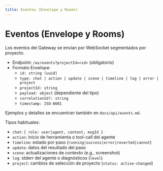 ```yaml
---
title: Eventos (Envelope y Rooms)
---
```


# Eventos (Envelope y Rooms)

Los eventos del Gateway se envían por WebSocket segmentados por proyecto.

- Endpoint: `/ws/events?projectId=<id>` (obligatorio)
- Formato Envelope:
  - `id: string (uuid)`
  - `type: chat | action | update | scene | timeline | log | error | project`
  - `projectId: string`
  - `payload: object` (dependiente del tipo)
  - `correlationId?: string`
  - `timestamp: ISO-8601`

Ejemplos y detalles se encuentran también en `docs/api/events.md`.

Tipos habituales:
- `chat`: `{ role: user|agent, content, msgId }`
- `action`: inicio de herramienta o tool-call del agente
- `timeline`: estado por paso (`running|success|error|reverted|cannot`)
- `update`: datos del resultado del paso
- `scene`: actualizaciones de contexto (e.g., screenshot)
- `log`: stderr del agente o diagnósticos (`level`)
- `project`: cambios de selección de proyecto (`status: active-changed`)

